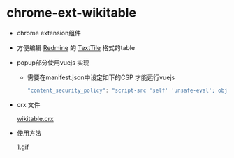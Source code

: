 # chrome-ext-wikitable

* chrome extension组件

* 方便编辑 [Redmine](http://www.redmine.org/projects/redmine) 的 [TextTile](http://www.redmine.org/projects/redmine/wiki/RedmineTextFormattingTextile) 格式的table

* popup部分使用vuejs 实现

  * 需要在manifest.json中设定如下的CSP 才能运行vuejs

    ```javascript
    "content_security_policy": "script-src 'self' 'unsafe-eval'; object-src 'self'"
    ```

* crx 文件

  [wikitable.crx](/crx/wikitable.crx)

* 使用方法

  [1.gif](/doc/1.gif)


